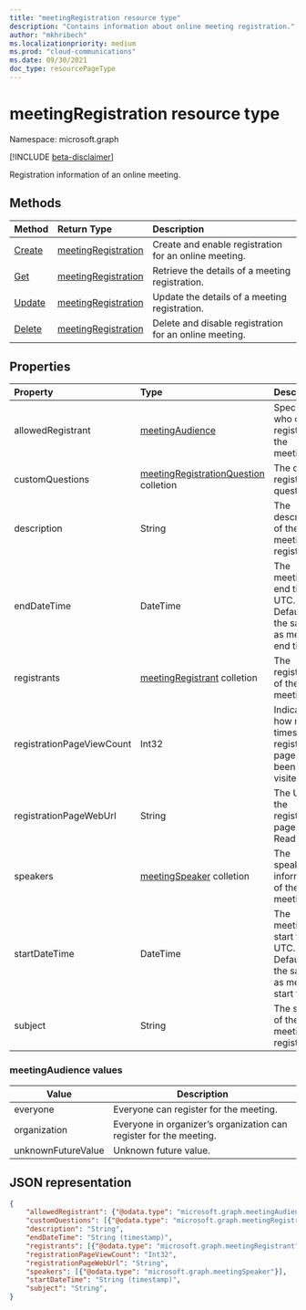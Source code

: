 ```yaml
---
title: "meetingRegistration resource type"
description: "Contains information about online meeting registration."
author: "mkhribech"
ms.localizationpriority: medium
ms.prod: "cloud-communications"
ms.date: 09/30/2021
doc_type: resourcePageType
---
```


# meetingRegistration resource type

Namespace: microsoft.graph

[!INCLUDE [beta-disclaimer](../../includes/beta-disclaimer.md)]

Registration information of an online meeting.

## Methods

| Method | Return Type | Description |
| :----- | :---------- | :---------- |
|[Create](meetingRegistration-create.md) | [meetingRegistration](meetingRegistration.md) | Create and enable registration for an online meeting. |
|[Get](meetingRegistration-get.md) | [meetingRegistration](meetingRegistration.md) | Retrieve the details of a meeting registration. |
|[Update](meetingRegistration-update.md) | [meetingRegistration](meetingRegistration.md) | Update the details of a meeting registration. |
|[Delete](meetingRegistration-delete.md) | [meetingRegistration](meetingRegistration.md) | Delete and disable registration for an online meeting. |

## Properties

| Property | Type | Description |
| :------- | :--- | :---------- |
| allowedRegistrant | [meetingAudience](#meetingaudience-values) | Specify who can register for the meeting. |
| customQuestions | [meetingRegistrationQuestion](meetingRegistrationQuestion.md) colletion | The custom registration questions. |
| description | String | The description of the meeting registration. |
| endDateTime | DateTime | The meeting end time in UTC. Default is the same as meeting end time. |
| registrants | [meetingRegistrant](meetingRegistrant.md) colletion | The registrants of the meeting. |
| registrationPageViewCount | Int32 | Indicate how mant times the registration page has been visited. |
| registrationPageWebUrl | String | The URL of the registration page. Read-only. |
| speakers | [meetingSpeaker](meetingSpeaker.md) colletion | The speakers information of the meeting. |
| startDateTime | DateTime | The meeting start time in UTC. Default is the same as meeting start time. |
| subject | String | The subject of the meeting registration. |

### meetingAudience values

| Value              | Description |
| ------------------ | ----------- |
| everyone           | Everyone can register for the meeting. |
| organization       | Everyone in organizer’s organization can register for the meeting. |
| unknownFutureValue | Unknown future value. |

## JSON representation

<!-- {
  "blockType": "resource",
  "@odata.type": "microsoft.graph.meetingRegistration"
}-->

```json
{
    "allowedRegistrant": {"@odata.type": "microsoft.graph.meetingAudience"},
    "customQuestions": [{"@odata.type": "microsoft.graph.meetingRegistrationQuestion"}],
    "description": "String",
    "endDateTime": "String (timestamp)",
    "registrants": [{"@odata.type": "microsoft.graph.meetingRegistrant"}],
    "registrationPageViewCount": "Int32",
    "registrationPageWebUrl": "String",
    "speakers": [{"@odata.type": "microsoft.graph.meetingSpeaker"}],
    "startDateTime": "String (timestamp)",
    "subject": "String",
}
```
